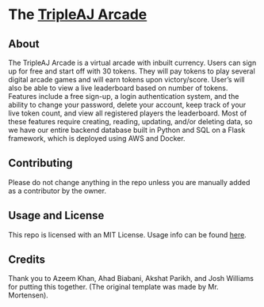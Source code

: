 # The [TripleAJ Arcade](https://azeem-khan1.github.io/TripleAJv3/)

## About

The TripleAJ Arcade is a virtual arcade with inbuilt currency. Users can sign up for free and start off with 30 tokens. They will pay tokens to play several digital arcade games and will earn tokens upon victory/score. User’s will also be able to view a live leaderboard based on number of tokens. Features include a free sign-up, a login authentication system, and the ability to change your password, delete your account, keep track of your live token count, and view all registered players the leaderboard. Most of these features require creating, reading, updating, and/or deleting data, so we have our entire backend database built in Python and SQL on a Flask framework, which is deployed using AWS and Docker.


## Contributing

Please do not change anything in the repo unless you are manually added as a contributor by the owner.


## Usage and License

This repo is licensed with an MIT License. Usage info can be found [here](https://github.com/Azeem-Khan1/TripleAJv3/blob/gh-pages/LICENSE).


## Credits

Thank you to Azeem Khan, Ahad Biabani, Akshat Parikh, and Josh Williams for putting this together. (The original template was made by Mr. Mortensen).
